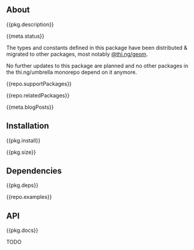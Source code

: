 <!-- include ../../assets/tpl/header.md -->

<!-- toc -->

## About

{{pkg.description}}

{{meta.status}}

The types and constants defined in this package have been distributed & migrated
to other packages, most notably
[@thi.ng/geom](https://github.com/thi-ng/umbrella/blob/develop/packages/geom).

No further updates to this package are planned and no other packages in the
thi.ng/umbrella monorepo depend on it anymore.

{{repo.supportPackages}}

{{repo.relatedPackages}}

{{meta.blogPosts}}

## Installation

{{pkg.install}}

{{pkg.size}}

## Dependencies

{{pkg.deps}}

{{repo.examples}}

## API

{{pkg.docs}}

TODO

<!-- include ../../assets/tpl/footer.md -->
